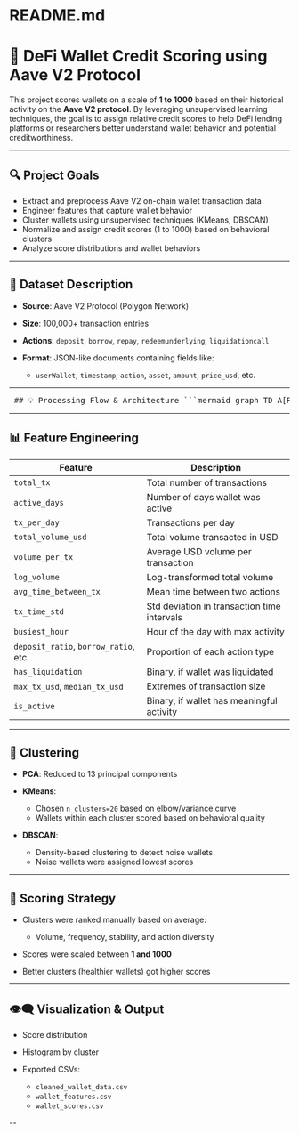# README.md

# 🏦 DeFi Wallet Credit Scoring using Aave V2 Protocol

This project scores wallets on a scale of **1 to 1000** based on their historical activity on the **Aave V2 protocol**. By leveraging unsupervised learning techniques, the goal is to assign relative credit scores to help DeFi lending platforms or researchers better understand wallet behavior and potential creditworthiness.

---

## 🔍 Project Goals

* Extract and preprocess Aave V2 on-chain wallet transaction data
* Engineer features that capture wallet behavior
* Cluster wallets using unsupervised techniques (KMeans, DBSCAN)
* Normalize and assign credit scores (1 to 1000) based on behavioral clusters
* Analyze score distributions and wallet behaviors

---

## 📂 Dataset Description

* **Source**: Aave V2 Protocol (Polygon Network)
* **Size**: 100,000+ transaction entries
* **Actions**: `deposit`, `borrow`, `repay`, `redeemunderlying`, `liquidationcall`
* **Format**: JSON-like documents containing fields like:

  * `userWallet`, `timestamp`, `action`, `asset`, `amount`, `price_usd`, etc.

---

<pre lang="markdown"> ## 💡 Processing Flow & Architecture ```mermaid graph TD A[Raw Aave V2 Data] --> B[Data Cleaning] B --> C[Expand actionData JSON] C --> D[Drop irrelevant columns] D --> E[Normalize + Feature Engineering] E --> F[PCA for dimensionality reduction] F --> G[KMeans Clustering] F --> H[DBSCAN Clustering] G --> I[Cluster ranking] I --> J[Assign scores (1-1000)] J --> K[Export & Visualization] ``` </pre>

---

## 📊 Feature Engineering

| Feature                               | Description                                 |
| ------------------------------------- | ------------------------------------------- |
| `total_tx`                            | Total number of transactions                |
| `active_days`                         | Number of days wallet was active            |
| `tx_per_day`                          | Transactions per day                        |
| `total_volume_usd`                    | Total volume transacted in USD              |
| `volume_per_tx`                       | Average USD volume per transaction          |
| `log_volume`                          | Log-transformed total volume                |
| `avg_time_between_tx`                 | Mean time between two actions               |
| `tx_time_std`                         | Std deviation in transaction time intervals |
| `busiest_hour`                        | Hour of the day with max activity           |
| `deposit_ratio`, `borrow_ratio`, etc. | Proportion of each action type              |
| `has_liquidation`                     | Binary, if wallet was liquidated            |
| `max_tx_usd`, `median_tx_usd`         | Extremes of transaction size                |
| `is_active`                           | Binary, if wallet has meaningful activity   |

---

## 🤖 Clustering

* **PCA**: Reduced to 13 principal components
* **KMeans**:

  * Chosen `n_clusters=20` based on elbow/variance curve
  * Wallets within each cluster scored based on behavioral quality
* **DBSCAN**:

  * Density-based clustering to detect noise wallets
  * Noise wallets were assigned lowest scores

---

## 🔢 Scoring Strategy

* Clusters were ranked manually based on average:

  * Volume, frequency, stability, and action diversity
* Scores were scaled between **1 and 1000**
* Better clusters (healthier wallets) got higher scores

---

## 👁‍🗨️ Visualization & Output

* Score distribution
* Histogram by cluster
* Exported CSVs:

  * `cleaned_wallet_data.csv`
  * `wallet_features.csv`
  * `wallet_scores.csv`

--
